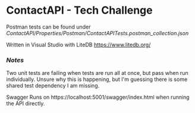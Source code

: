 
# ContactAPI - Tech Challenge


Postman tests can be found under *ContactAPI/Properties/Postman/ContactAPITests.postman_collection.json*

Written in Visual Studio with LiteDB https://www.litedb.org/


### *Notes*

Two unit tests are failing when tests are run all at once, but pass when run individually. Unsure why this is happening, but I'm guessing there is some shared test dependency I am missing.

Swagger Runs on https://localhost:5001/swagger/index.html when running the API directly.
